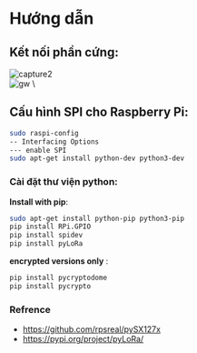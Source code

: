 # Hướng dẫn
## Kết nối phần cứng:
![capture2](https://user-images.githubusercontent.com/26000753/48856223-6f483980-ede8-11e8-8653-3bf599061107.PNG)
\
![gw](https://user-images.githubusercontent.com/26000753/48851590-04920080-edde-11e8-9475-ce73f5579403.PNG)
\
## Cấu hình SPI cho Raspberry Pi:
```bash
sudo raspi-config
-- Interfacing Options
--- enable SPI
sudo apt-get install python-dev python3-dev
```
### Cài đặt thư viện python:
 **Install with pip**:
```bash
sudo apt-get install python-pip python3-pip
pip install RPi.GPIO
pip install spidev
pip install pyLoRa
```

 **encrypted versions only** :
```bash
pip install pycryptodome
pip install pycrypto
```
### Refrence
- https://github.com/rpsreal/pySX127x
- https://pypi.org/project/pyLoRa/
